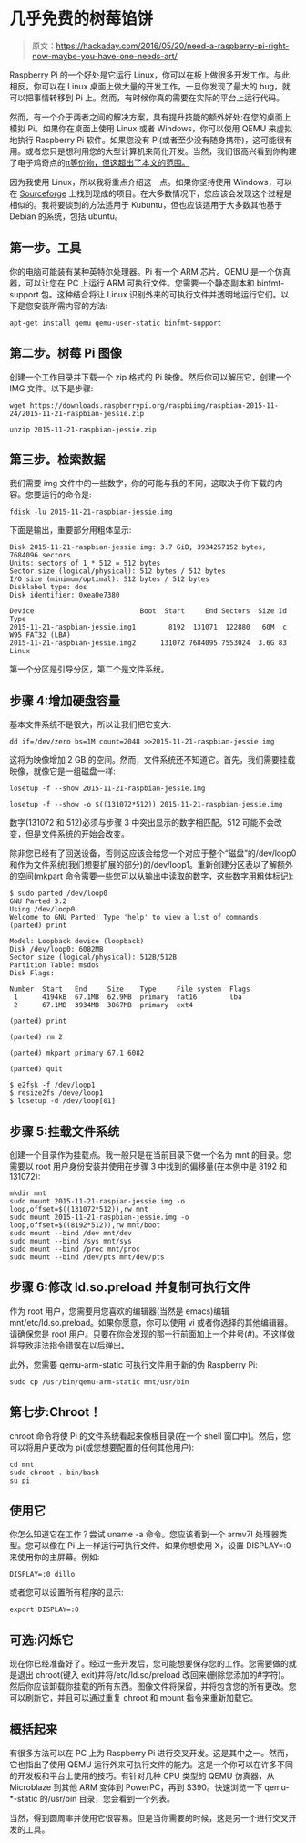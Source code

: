 # 几乎免费的树莓馅饼

> 原文：<https://hackaday.com/2016/05/20/need-a-raspberry-pi-right-now-maybe-you-have-one-needs-art/>

Raspberry Pi 的一个好处是它运行 Linux，你可以在板上做很多开发工作。与此相反，你可以在 Linux 桌面上做大量的开发工作，一旦你发现了最大的 bug，就可以把事情转移到 Pi 上。然而，有时候你真的需要在实际的平台上运行代码。

然而，有一个介于两者之间的解决方案，具有提升技能的额外好处:在您的桌面上模拟 Pi。如果你在桌面上使用 Linux 或者 Windows，你可以使用 QEMU 来虚拟地执行 Raspberry Pi 软件。如果您没有 Pi(或者至少没有随身携带)，这可能很有用。或者您只是想利用您的大型计算机来简化开发。当然，我们很高兴看到你构建了电子鸡奇点的[π等价物，但这超出了本文的范围。](http://hackaday.com/2015/11/24/building-the-infinite-matrix-of-tamagotchis/)

因为我使用 Linux，所以我将重点介绍这一点。如果你坚持使用 Windows，可以在 [Sourceforge](https://sourceforge.net/projects/rpiqemuwindows/) 上找到现成的项目。在大多数情况下，您应该会发现这个过程是相似的。我将要谈到的方法适用于 Kubuntu，但也应该适用于大多数其他基于 Debian 的系统，包括 ubuntu。

## 第一步。工具

你的电脑可能装有某种英特尔处理器。Pi 有一个 ARM 芯片。QEMU 是一个仿真器，可以让您在 PC 上运行 ARM 可执行文件。您需要一个静态副本和 binfmt-support 包。这种结合将让 Linux 识别外来的可执行文件并透明地运行它们。以下是您安装所需内容的方法:

```
apt-get install qemu qemu-user-static binfmt-support
```

## 第二步。树莓 Pi 图像

创建一个工作目录并下载一个 zip 格式的 Pi 映像。然后你可以解压它，创建一个 IMG 文件。以下是步骤:

```
wget https://downloads.raspberrypi.org/raspbiimg/raspbian-2015-11-24/2015-11-21-raspbian-jessie.zip

unzip 2015-11-21-raspbian-jessie.zip
```

## 第三步。检索数据

我们需要 img 文件中的一些数字，你的可能与我的不同，这取决于你下载的内容。您要运行的命令是:

```
fdisk -lu 2015-11-21-raspbian-jessie.img
```

下面是输出，重要部分用粗体显示:

```
Disk 2015-11-21-raspbian-jessie.img: 3.7 GiB, 3934257152 bytes, 7684096 sectors 
Units: sectors of 1 * 512 = 512 bytes 
Sector size (logical/physical): 512 bytes / 512 bytes 
I/O size (minimum/optimal): 512 bytes / 512 bytes 
Disklabel type: dos 
Disk identifier: 0xea0e7380 

Device                          Boot  Start     End Sectors  Size Id Type 
2015-11-21-raspbian-jessie.img1        8192  131071  122880   60M  c W95 FAT32 (LBA) 
2015-11-21-raspbian-jessie.img2      131072 7684095 7553024  3.6G 83 Linux

```

第一个分区是引导分区，第二个是文件系统。

## 步骤 4:增加硬盘容量

基本文件系统不是很大，所以让我们把它变大:

```
dd if=/dev/zero bs=1M count=2048 >>2015-11-21-raspbian-jessie.img
```

这将为映像增加 2 GB 的空间。然而，文件系统还不知道它。首先，我们需要挂载映像，就像它是一组磁盘一样:

```
losetup -f --show 2015-11-21-raspbian-jessie.img

losetup -f --show -o $((131072*512)) 2015-11-21-raspbian-jessie.img
```

数字(131072 和 512)必须与步骤 3 中突出显示的数字相匹配。512 可能不会改变，但是文件系统的开始会改变。

除非您已经有了回送设备，否则这应该会给您一个对应于整个“磁盘”的/dev/loop0 和作为文件系统(我们想要扩展的部分)的/dev/loop1。重新创建分区表以了解额外的空间(mkpart 命令需要一些您可以从输出中读取的数字，这些数字用粗体标记):

```
$ sudo parted /dev/loop0
GNU Parted 3.2 
Using /dev/loop0
Welcome to GNU Parted! Type 'help' to view a list of commands. 
(parted) print                                                             
Model: Loopback device (loopback) 
Disk /dev/loop0: 6082MB 
Sector size (logical/physical): 512B/512B 
Partition Table: msdos 
Disk Flags:  

Number  Start   End     Size    Type     File system  Flags 
 1      4194kB  67.1MB  62.9MB  primary  fat16        lba 
 2      67.1MB  3934MB  3867MB  primary  ext4

(parted) print

(parted) rm 2

(parted) mkpart primary 67.1 6082

(parted) quit

$ e2fsk -f /dev/loop1
$ resize2fs /deve/loop1
$ losetup -d /dev/loop[01]

```

## 步骤 5:挂载文件系统

创建一个目录作为挂载点。我一般只是在当前目录下做一个名为 mnt 的目录。您需要以 root 用户身份安装并使用在步骤 3 中找到的偏移量(在本例中是 8192 和 131072):

```
mkdir mnt
sudo mount 2015-11-21-raspian-jessie.img -o loop,offset=$((131072*512)),rw mnt
sudo mount 2015-11-21-raspbian-jessie.img -o loop,offset=$((8192*512)),rw mnt/boot
sudo mount --bind /dev mnt/dev
sudo mount --bind /sys mnt/sys
sudo mount --bind /proc mnt/proc
sudo mount --bind /dev/pts mnt/dev/pts
```

## 步骤 6:修改 ld.so.preload 并复制可执行文件

作为 root 用户，您需要用您喜欢的编辑器(当然是 emacs)编辑 mnt/etc/ld.so.preload。如果你愿意，你可以使用 vi 或者你选择的其他编辑器。请确保您是 root 用户。只要在你会发现的那一行前面加上一个井号(#)。不这样做将导致非法指令错误在以后弹出。

此外，您需要 qemu-arm-static 可执行文件用于新的伪 Raspberry Pi:

```
sudo cp /usr/bin/qemu-arm-static mnt/usr/bin
```

## 第七步:Chroot！

chroot 命令将使 Pi 的文件系统看起来像根目录(在一个 shell 窗口中)。然后，您可以将用户更改为 pi(或您想要配置的任何其他用户):

```
cd mnt
sudo chroot . bin/bash
su pi
```

## 使用它

你怎么知道它在工作？尝试 uname -a 命令。您应该看到一个 armv7l 处理器类型。您可以像在 Pi 上一样运行可执行文件。如果你想使用 X，设置 DISPLAY=:0 来使用你的主屏幕。例如:

```
DISPLAY=:0 dillo
```

或者您可以设置所有程序的显示:

```
export DISPLAY=:0
```

## 可选:闪烁它

现在你已经准备好了。经过一些开发后，您可能想要保存您的工作。您需要做的就是退出 chroot(键入 exit)并将/etc/ld.so/preload 改回来(删除您添加的#字符)。然后你应该卸载你挂载的所有东西。图像文件将保留，并将包含您的所有更改。您可以刷新它，并且可以通过重复 chroot 和 mount 指令来重新加载它。

## 概括起来

有很多方法可以在 PC 上为 Raspberry Pi 进行交叉开发。这是其中之一。然而，它也指出了使用 QEMU 运行外来可执行文件的能力。这是一个你可以在许多不同的开发板和平台上使用的技巧。有针对几种 CPU 类型的 QEMU 仿真器，从 Microblaze 到其他 ARM 变体到 PowerPC，再到 S390。快速浏览一下 qemu-*-static 的/usr/bin 目录，您会看到一个列表。

当然，得到圆周率并使用它很容易。但是当你需要的时候，这是另一个进行交叉开发的工具。